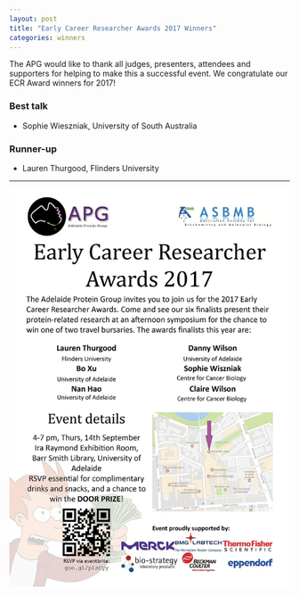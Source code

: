 ```yaml
---
layout: post
title: "Early Career Researcher Awards 2017 Winners"
categories: winners
---
```


The APG would like to thank all judges, presenters, attendees and supporters for
helping to make this a successful event. We congratulate our ECR Award winners
for 2017!

### Best talk

 - Sophie Wieszniak, University of South Australia

### Runner-up

 - Lauren Thurgood, Flinders University
 
 ---

![](/assets/images/2017_ecr.jpg)
